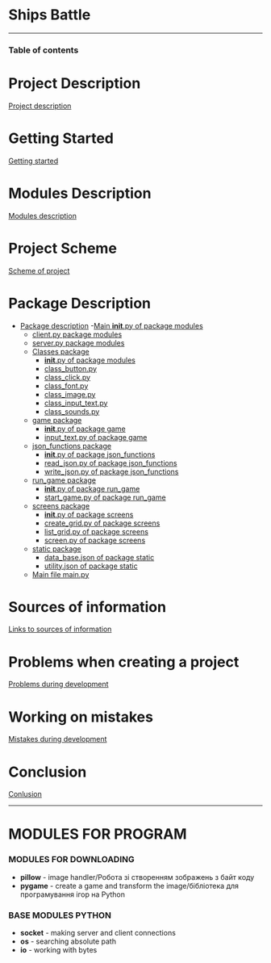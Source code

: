 <h1>Ships Battle</h1>

---

<a name="articles"><h3>Table of contents</h3></a>

# Project Description  
[Project description](#headers)

# Getting Started  
[Getting started](#getting_started)

# Modules Description  
[Modules description](#modules)

# Project Scheme  
[Scheme of project](#scheme)

# Package Description  
-   [Package description](#package_description)
    -[Main __init__.py of package modules](#main_init)
    - [client.py package modules](#client)
    - [server.py package modules](#server)
    -   [Classes package](#classes_discription)
        -  [__init__.py of package modules](#classes_init)
        - [class_button.py](#class_button)
        - [class_click.py](#class_click)
        - [class_font.py](#class_font)
        - [class_image.py](#class_image)
        - [class_input_text.py](#class_input_text)
        - [class_sounds.py](#class_sounds)
    -   [game package](#game_description)
        -  [__init__.py of package game](#game_init)
        -  [input_text.py of package game](#game_input_text)
    -   [json_functions package](#json_functions_description)
        -  [__init__.py of package json_functions](#json_functions_init)
        -  [read_json.py of package json_functions](#read_json)
        -  [write_json.py of package json_functions](#write_json)
    -   [run_game package](#run_game_description)
        -  [__init__.py of package run_game](#run_game_init)
        -  [start_game.py of package run_game](#start_game)
    -   [screens package](#screens_description)
        -  [__init__.py of package screens](#creens_init)
        -  [create_grid.py of package screens](#create_grid)
        -  [list_grid.py of package screens](#list_grid)
        -  [screen.py of package screens](#screen)
    -   [static package](#static)
        -  [data_base.json of package static](#data_base)
        -  [utility.json of package static](#utility)
    -    [Main file main.py](#main)

# Sources of information
[Links to sources of information](#links_of_informations)

# Problems when creating a project
[Problems during development](#prbl_project)

# Working on mistakes
[Mistakes during development](#work_mistakes)

# Conclusion
[Conlusion](#conclusions)

---


<a name="modules"><h1>MODULES FOR PROGRAM</h1></a>

### MODULES FOR DOWNLOADING
* **pillow** - image handler/Робота зі створенням зображень з байт коду
* **pygame** - create a game and transform the image/бібліотека для програмування ігор на Python

### BASE MODULES PYTHON

* **socket** - making server and client connections
* **os** - searching absolute path
* **io** - working with bytes
